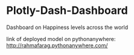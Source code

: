 # Plotly-Dash-Dashboard
Dashboard on Happiness levels across the world

link of deployed model on pythonanywhere: http://rahmafarag.pythonanywhere.com/
